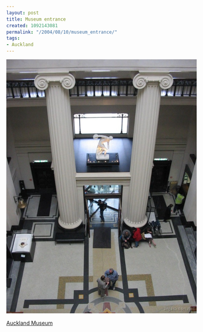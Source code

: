 ```yaml
---
layout: post
title: Museum entrance
created: 1092143081
permalink: "/2004/08/10/museum_entrance/"
tags:
- Auckland
---
```


<img src="/image/images/img_2163-1007.jpg"/>

[Auckland Museum](http://www.aucklandmuseum.com/)
